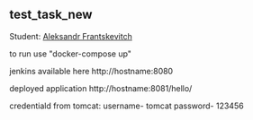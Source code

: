 ## test_task_new


Student: [Aleksandr Frantskevitch](https://upsa.epam.com/workload/employeeView.do?employeeId=4060741400038672408#emplTab=general)

to run use "docker-compose up"

jenkins available here http://hostname:8080

deployed application http://hostname:8081/hello/

credentiald from tomcat: username- tomcat password- 123456
